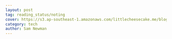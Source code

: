 ```yaml
---
layout: post
tag: reading_status/noting
cover: https://s3.ap-southeast-1.amazonaws.com/littlecheesecake.me/blog-post/books/Building_Microservices.jpg
category: tech
author: Sam Newman
---
```


